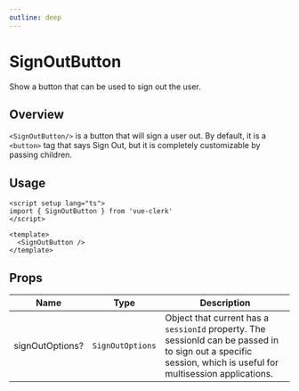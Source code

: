 ```yaml
---
outline: deep
---
```


# SignOutButton

Show a button that can be used to sign out the user.

## Overview

`<SignOutButton/>` is a button that will sign a user out. By default, it is a `<button>` tag that says Sign Out, but it is completely customizable by passing children.

## Usage

```vue
<script setup lang="ts">
import { SignOutButton } from 'vue-clerk'
</script>

<template>
  <SignOutButton />
</template>
```

## Props

|Name|Type|Description|
|--- |--- |--- |
|signOutOptions?|`SignOutOptions`|Object that current has a `sessionId` property. The sessionId can be passed in to sign out a specific session, which is useful for multisession applications.|
